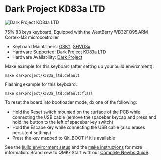 # Dark Project KD83a LTD

![Dark Project KD83a LTD](https://i.postimg.cc/qq997Yrw/KD83a-LTD.png)

75% 83 keys keyboard. Equipped with the WestBerry WB32FQ95 ARM Cortex-M3 microcontroller

* Keyboard Maintainers: [GSKY](https://github.com/gksygithub), [SHVD3x](https://github.com/SHVD3x)
* Hardware Supported: Dark Project KD83a LTD
* Hardware Availability: [Dark Project](https://darkproject.ru)

Make example for this keyboard (after setting up your build environment):

    make darkproject/kd83a_ltd:default

Flashing example for this keyboard:

    make darkproject/kd83a_ltd:default:flash

To reset the board into bootloader mode, do one of the following:

* Hold the Reset switch mounted on the surface of the PCB while connecting the USB cable (remove the spacebar keycap and press and hold the button to the left of spacebar key switch)
* Hold the Escape key while connecting the USB cable (also erases persistent settings)
* Press the key mapped to QK_BOOT if it is available

See the [build environment setup](https://docs.qmk.fm/#/getting_started_build_tools) and the [make instructions](https://docs.qmk.fm/#/getting_started_make_guide) for more information. Brand new to QMK? Start with our [Complete Newbs Guide](https://docs.qmk.fm/#/newbs).
